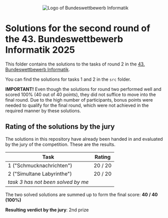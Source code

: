<p align="center">
    <img src="../images/bwinf-logo.png" alt="Logo of Bundeswettbewerb Informatik">
</p>

# Solutions for the second round of the 43. Bundeswettbewerb Informatik 2025

This folder contains the solutions to the tasks of round 2 in the [43. Bundeswettbewerb Informatik](https://bwinf.de/bundeswettbewerb/43/).

You can find the solutions for tasks 1 and 2 in the `src` folder.

**IMPORTANT!** Even though the solutions for round two performed well and scored 100% (40 out of 40 points), they did not suffice to move into the final round. Due to the high number of participants, bonus points were needed to qualify for the final round, which were not achieved in the required manner by these solutions.

## Rating of the solutions by the jury

The solutions in this repository have already been handed in and evaluated by the jury of the competition. These are the results.

Task                                | Rating
------------------------------------|--------
1 ("Schmucknachrichten")            | 20 / 20
2 ("Simultane Labyrinthe")          | 20 / 20
*task 3 has not been solved by me*  | 

The two solved solutions are summed up to form the final score: **40 / 40 (100%)**

**Resulting verdict by the jury**: 2nd prize
